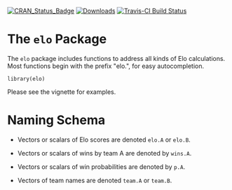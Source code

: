 
[![CRAN_Status_Badge](http://www.r-pkg.org/badges/version/elo)](http://cran.r-project.org/web/packages/elo)
[![Downloads](http://cranlogs.r-pkg.org/badges/elo)](http://cran.rstudio.com/package=elo)
[![Travis-CI Build Status](https://travis-ci.org/eheinzen/elo.svg?branch=master)](https://travis-ci.org/eheinzen/elo)


# The `elo` Package

The `elo` package includes functions to address all kinds of Elo calculations. Most functions
begin with the prefix "elo.", for easy autocompletion.

```{r}
library(elo)
```

Please see the vignette for examples.

# Naming Schema

- Vectors or scalars of Elo scores are denoted `elo.A` or `elo.B`.

- Vectors or scalars of wins by team A are denoted by `wins.A`.

- Vectors or scalars of win probabilities are denoted by `p.A`.

- Vectors of team names are denoted `team.A` or `team.B`.
